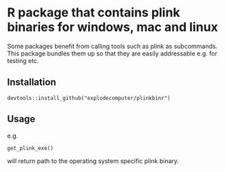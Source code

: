 # R package that contains plink binaries for windows, mac and linux

Some packages benefit from calling tools such as plink as subcommands. This package bundles them up so that they are easily addressable e.g. for testing etc.

## Installation

```
devtools::install_github("explodecomputer/plinkbinr")
```


## Usage

e.g. 

```
get_plink_exe()
```

will return path to the operating system specific plink binary.
